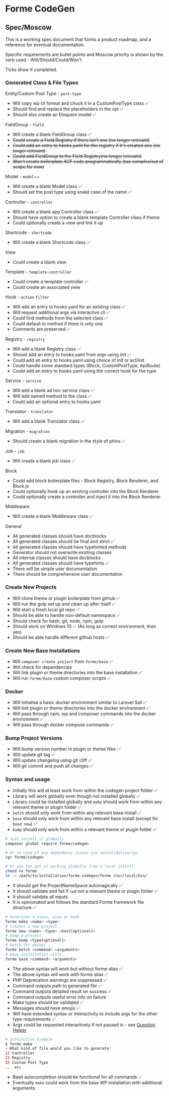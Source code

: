 # Forme CodeGen

## Spec/Moscow

This is a working spec document that forms a product roadmap, and a reference for eventual documentation.

Specific requirements are bullet points and Moscow priority is shown by the verb used - Will/Should/Could/Won't

Ticks show if completed.

### Generated Class & File Types

Entity/Custom Post Type - `post-type`

- Will copy wp cli format and chuck it in a CustomPostType class ✅
- Should find and replace the placeholders in the cpt ✅
- Should also create an Eloquent model ✅

FieldGroup - `field`

- Will create a blank FieldGroup class ✅
- ~~Could create a Field Registry if there isn't one (no longer relevant)~~
- ~~Could add an entry to hooks.yaml for the registry if it's created one (no longer relevant)~~
- ~~Could add FieldGroup to the Field Registry(no longer relevant)~~
- ~~Won't create boilerplate ACF code programmatically (too complex/out of scope for now)~~

Model - `model`~~

- Will create a blank Model class ✅
- Should set the post type using snake case of the name ✅

Controller - `controller`

- Will create a blank app Controller class ✅
- Should have option to create a blank template Controller class if theme
- Could optionally create a view and link it up

Shortcode - `shortcode`

- Will create a blank Shortcode class ✅

View

- Could create a blank view

Template - `template-controller`

- Could create a template controller ✅
- Could create an associated view

Hook - `action` `filter`

- Will add an entry to hooks.yaml for an existing class ✅
- Will request additional args via interactive cli ✅
- Could find methods from the selected class ✅
- Could default to method if there is only one
- Comments are preserved ✅

Registry - `registry`

- Will add a blank Registry class ✅
- Should add an entry to hooks.yaml from args using init ✅
- Could add an entry to hooks.yaml using choice of init or acf/init
- Could handle some standard types (Block, CustomPostType, ApiRoute)
- Could add an entry to hooks.yaml using the correct hook for the type

Service - `service`

- Will add a blank ad hoc service class ✅
- Will add named method to the class ✅
- Could add an optional entry to hooks.yaml

Translator - `translator`

- Will add a blank Translator class ✅

Migration - `migration`
- Should create a blank migration in the style of phinx ✅

Job - `job`
- Will create a blank job class ✅

Block

- Could add block boilerplate files - Block Registry, Block Renderer, and Block.js
- Could optionally hook up an existing controller into the Block Renderer
- Could optionally create a controller and inject it into the Block Renderer

Middleware
- Will create a blank Middleware class ✅

General

- All generated classes should have docblocks
- All generated classes should be final and strict ✅
- All generated classes should have typehinted methods
- Generator should not overwrite existing classes
- All internal classes should have docblocks
- All generated classes should have typehints ✅
- There will be simple user documentation
- There should be comprehensive user documentation


### Create New Projects

- Will clone theme or plugin boilerplate from github ✅
- Will run the gulp set up and clean up after itself ✅
- Will start a fresh local git repo ✅
- Should be able to handle non-default namespace ✅
- Should check for bash, git, node, npm, gulp
- Should work on Windows 10 ✅ (As long as correct environment, then yes)
- Should be able handle different github hosts ✅

### Create New Base Installations

- Will `composer create project` from `forme/base` ✅
- Will check for dependencies
- Will link plugin or theme directories into the base installation ✅
- Will run `forme/base` custom composer scripts ✅

### Docker

- Will initialise a basic docker environment similar to Laravel Sail ✅
- Will link plugin or theme directories into the docker environment ✅
- Will pass through npm, wp and composer commands into the docker environment ✅
- Will pass through docker compose commands ✅

### Bump Project Versions

- Will bump version number in plugin or theme files ✅
- Will update git tag ✅
- Will update changelog using git cliff ✅
- Will git commit and push all changes ✅

### Syntax and usage

- Initially this will at least work from within the codegen project folder ✅
- Library will work globally even though not installed globally ✅
- Library could be installed globally and `make` should work from within any relevant theme or plugin folder ✅
- `ketch` should only work from within any relevant base install ✅
- `base` should only work from within any relevant base install (except for `base new`) ✅
- `bump` should only work from within a relevant theme or plugin folder ✅

```bash
# Just install it globally
composer global require forme/codegen

# Or in case of any dependency issues use consolidation/cgr
cgr forme/codegen

# Or you can get it working globally from a local install
chmod +x forme
ln -s /path/to/installation/forme-codegen/forme /usr/local/bin/
```

- It should get the ProjectNameSpace automagically ✅
- It should validate and fail if `cwd` not a relevant theme or plugin folder ✅
- It should validate all inputs
- It is opinionated and follows the standard Forme framework file structure ✅

```bash
# Generates a class, view or hook
forme make <name> <type>
# Creates a new project
forme new <name> <type> <host(optional)>
# bump a project
forme bump <type(optional)>
# ketch for docker
forme ketch <command> <arguments>
# base installation utils
forme base <command> <arguments>
```

- The above syntax will work but without forme alias ✅
- The above syntax will work with forme alias ✅
- PHP Deprecation warnings are suppressed ✅
- Command outputs path to generated file ✅
- Command outputs detailed result on success ✅
- Command outputs useful error info on failure
- Make types should be validated ✅
- Messages should have emojis ✅
- Will have extended syntax or interactivity to include args for the other type requirements ✅
- Args could be requested interactively if not passed in - see [Question Helper](https://symfony.com/doc/current/components/console/helpers/questionhelper.html)

```bash
# Interactive Example
$ forme make
> What kind of file would you like to generate?
1) Controller
2) Registry
3) Custom Post Type
... etc
```

- Bash autocompletion should be functional for all commands ✅
- Eventually `make` could work from the base WP installation with additional arguments
